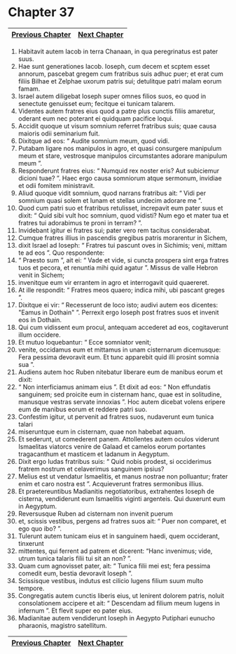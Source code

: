 # Chapter 37
| [Previous Chapter](Chapter%2036.md)| [Next Chapter](Chapter%2038.md) |
| --- | --- |
1. Habitavit autem Iacob in terra Chanaan, in qua peregrinatus est pater suus.
2. Hae sunt generationes Iacob.
Ioseph, cum decem et scptem esset annorum, pascebat gregem cum fratribus suis adhuc puer; et erat cum filiis Bilhae et Zelphae uxorum patris sui; detulitque patri malam eorum famam.
3. Israel autem diligebat Ioseph super omnes filios suos, eo quod in senectute genuisset eum; fecitque ei tunicam talarem.
4. Videntes autem fratres eius quod a patre plus cunctis filiis amaretur, oderant eum nec poterant ei quidquam pacifice loqui.
5. Accidit quoque ut visum somnium referret fratribus suis; quae causa maioris odii seminarium fuit.
6. Dixitque ad eos: “ Audite somnium meum, quod vidi.
7. Putabam ligare nos manipulos in agro, et quasi consurgere manipulum meum et stare, vestrosque manipulos circumstantes adorare manipulum meum ”.
8. Responderunt fratres eius: “ Numquid rex noster eris? Aut subiciemur dicioni tuae? ”. Haec ergo causa somniorum atque sermonum, invidiae et odii fomitem ministravit.
9. Aliud quoque vidit somnium, quod narrans fratribus ait: “ Vidi per somnium quasi solem et lunam et stellas undecim adorare me ”.
10. Quod cum patri suo et fratribus retulisset, increpavit eum pater suus et dixit: “ Quid sibi vult hoc somnium, quod vidisti? Num ego et mater tua et fratres tui adorabimus te proni in terram? ”.
11. Invidebant igitur ei fratres sui; pater vero rem tacitus considerabat.
12. Cumque fratres illius in pascendis gregibus patris morarentur in Sichem,
13. dixit Israel ad Ioseph: “ Fratres tui pascunt oves in Sichimis; veni, mittam te ad eos ”. Quo respondente:
14. “ Praesto sum ”, ait ei: “ Vade et vide, si cuncta prospera sint erga fratres tuos et pecora, et renuntia mihi quid agatur ”. Missus de valle Hebron venit in Sichem;
15. invenitque eum vir errantem in agro et interrogavit quid quaereret.
16. At ille respondit: “ Fratres meos quaero; indica mihi, ubi pascant greges ”.
17. Dixitque ei vir: “ Recesserunt de loco isto; audivi autem eos dicentes: "Eamus in Dothain" ”. Perrexit ergo Ioseph post fratres suos et invenit eos in Dothain.
18. Qui cum vidissent eum procul, antequam accederet ad eos, cogitaverunt illum occidere.
19. Et mutuo loquebantur: “ Ecce somniator venit;
20. venite, occidamus eum et mittamus in unam cisternarum dicemusque: Fera pessima devoravit eum. Et tunc apparebit quid illi prosint somnia sua ”.
21. Audiens autem hoc Ruben nitebatur liberare eum de manibus eorum et dixit:
22. “ Non interficiamus animam eius ”. Et dixit ad eos: “ Non effundatis sanguinem; sed proicite eum in cisternam hanc, quae est in solitudine, manusque vestras servate innoxias ”. Hoc autem dicebat volens eripere eum de manibus eorum et reddere patri suo.
23. Confestim igitur, ut pervenit ad fratres suos, nudaverunt eum tunica talari
24. miseruntque eum in cisternam, quae non habebat aquam.
25. Et sederunt, ut comederent panem. Attollentes autem oculos viderunt Ismaelitas viatorcs venire de Galaad et camelos eorum portantes tragacanthum et masticem et ladanum in Aegyptum.
26. Dixit ergo Iudas fratribus suis: “ Quid nobis prodest, si occiderimus fratrem nostrum et celaverimus sanguinem ipsius?
27. Melius est ut vendatur Ismaelitis, et manus nostrae non polluantur; frater enim et caro nostra est ”. Acquieverunt fratres sermonibus illius.
28. Et praetereuntibus Madianitis negotiatoribus, extrahentes Ioseph de cisterna, vendiderunt eum Ismaelitis viginti argenteis. Qui duxerunt eum in Aegyptum.
29. Reversusque Ruben ad cisternam non invenit puerum
30. et, scissis vestibus, pergens ad fratres suos ait: “ Puer non comparet, et ego quo ibo? ”.
31. Tulerunt autem tunicam eius et in sanguinem haedi, quem occiderant, tinxerunt
32. mittentes, qui ferrent ad patrem et dicerent: “Hanc invenimus; vide, utrum tunica talaris filii tui sit an non? ”.
33. Quam cum agnovisset pater, ait: “ Tunica filii mei est; fera pessima comedit eum, bestia devoravit Ioseph ”.
34. Scissisque vestibus, indutus est cilicio lugens filium suum multo tempore.
35. Congregatis autem cunctis liberis eius, ut lenirent dolorem patris, noluit consolationem accipere et ait: “ Descendam ad filium meum lugens in infernum ”. Et flevit super eo pater eius.
36. Madianitae autem vendiderunt Ioseph in Aegypto Putiphari eunucho pharaonis, magistro satellitum.

| [Previous Chapter](Chapter%2036.md)| [Next Chapter](Chapter%2038.md) |
| --- | --- |